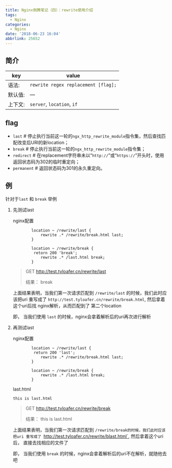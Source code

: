 ```yaml
---
title: Nginx倒腾笔记（四）：rewrite使用介绍
tags:
  - Nginx
categories:
  - Nginx
date: '2018-06-23 16:04'
abbrlink: 25652
---
```


## 简介

| key  | value                               |
| ---- | ----------------------------------- |
| 语法:  | `rewrite regex replacement [flag];` |
| 默认值: | —                                   |
| 上下文: | `server`, `location`, `if`          |

<!--more-->

## flag

- `last`       # 停止执行当前这一轮的`ngx_http_rewrite_module`指令集，然后查找匹配改变后URI的新location；
- `break`      # 停止执行当前这一轮的`ngx_http_rewrite_module`指令集；
- `redirect`         # 在replacement字符串未以“`http://`”或“`https://`”开头时，使用返回状态码为302的临时重定向；
- `permanent`        # 返回状态码为301的永久重定向。

## 例

针对于`last` 和 `break` 举例

1. 先测试last

   nginx配置

   ```
           location ~ /rewrite/last {
               rewrite .* /rewrite/break.html last;
           }   

           location ~ /rewrite/break {
           	retorn 200 'break';
               rewrite .* /last.html break;
           } 
   ```

   > GET http://test.tyloafer.cn/rewrite/last
   >
   > 结果： break

   上面结果表明，当我们第一次请求匹配到 `/rewrite/last` 的时候，我们此时应该把uri 重写成了 `http://test.tyloafer.cn/rewrite/break.html`, 然后拿着这个uri后找 nginx解析，从而匹配到了 第二个location

   即， 当我们使用 `last` 的时候，nginx会拿着解析后的uri再次进行解析

2. 再测试last

   nginx配置

   ```shell
           location ~ /rewrite/last {
           	return 200 'last';
               rewrite .* /rewrite/break.html last;
           }   

           location ~ /rewrite/break {
               rewrite .* /last.html break;
           } 
   ```

   last.html

   ```html
   this is last.html
   ```

   > GET http://test.tyloafer.cn/rewrite/break
   >
   > 结果： this is last.html

   上面结果表明，当我们第一次请求匹配到 `/rewrite/break的时候，我们此时应该把uri 重写成了 `http://test.tyloafer.cn/rewrite/blast.html`, 然后拿着这个uri后， 直接去找相应的文件了

   即， 当我们使用 `break` 的时候，nginx会拿着解析后的uri不在解析，就随他去吧